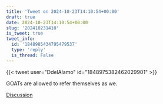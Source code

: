 ```yaml
---
title: 'Tweet on 2024-10-23T14:10:54+00:00'
draft: true
date: 2024-10-23T14:10:54+00:00
slug: '202410231410'
is_tweet: true
tweet_info:
  id: '1848985434795479537'
  type: 'reply'
  is_thread: False
---
```




{{< tweet user="DdelAlamo" id="1848975382462029901" >}}

GOATs are allowed to refer themselves as we.

[Discussion](https://x.com/sytelus/status/1848985434795479537)
